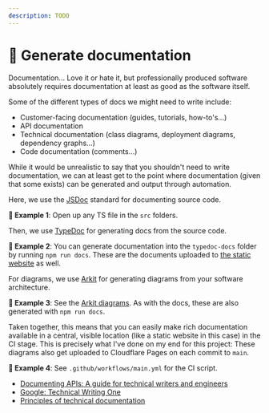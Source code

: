 ```yaml
---
description: TODO
---
```


# 📜 Generate documentation

Documentation... Love it or hate it, but professionally produced software absolutely requires documentation at least as good as the software itself.

Some of the different types of docs we might need to write include:

- Customer-facing documentation (guides, tutorials, how-to's...)
- API documentation
- Technical documentation (class diagrams, deployment diagrams, dependency graphs...)
- Code documentation (comments...)

While it would be unrealistic to say that you shouldn't need to write documentation, we can at least get to the point where documentation (given that some exists) can be generated and output through automation.

Here, we use the [JSDoc](https://jsdoc.app) standard for documenting source code.

**🎯 Example 1**: Open up any TS file in the `src` folders.

Then, we use [TypeDoc](https://typedoc.org) for generating docs from the source code.

**🎯 Example 2**: You can generate documentation into the `typedoc-docs` folder by running `npm run docs`. These are the documents uploaded to [the static website](https://better-apis-workshop.pages.dev) as well.

For diagrams, we use [Arkit](https://arkit.pro) for generating diagrams from your software architecture.

**🎯 Example 3**: See the [Arkit diagrams](workshop/architecture-diagrams). As with the docs, these are also generated with `npm run docs`.

Taken together, this means that you can easily make rich documentation available in a central, visible location (like a static website in this case) in the CI stage. This is precisely what I've done on my end for this project: These diagrams also get uploaded to Cloudflare Pages on each commit to `main`.

**🎯 Example 4**: See `.github/workflows/main.yml` for the CI script.

- [Documenting APIs: A guide for technical writers and engineers](https://idratherbewriting.com/learnapidoc/)
- [Google: Technical Writing One](https://developers.google.com/tech-writing/one)
- [Principles of technical documentation](https://www.innoq.com/en/articles/2022/01/principles-of-technical-documentation/)
